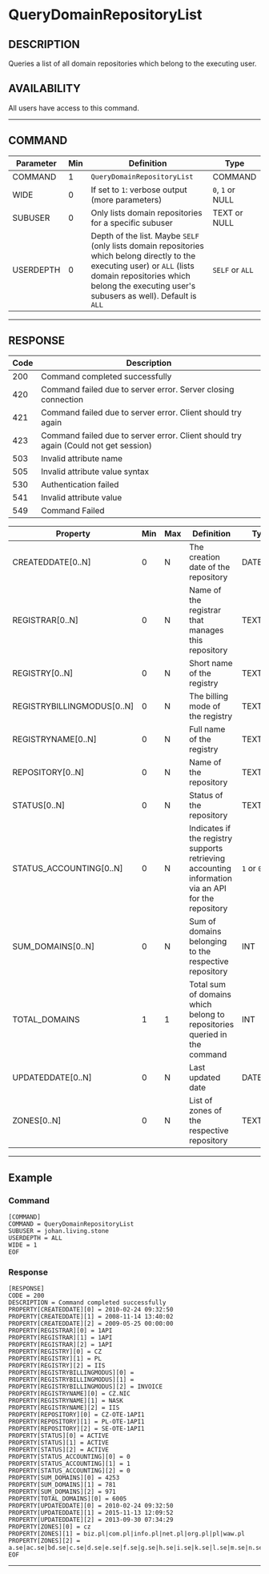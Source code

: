 # QueryDomainRepositoryList

## DESCRIPTION
Queries a list of all domain repositories which belong to the executing user.

## AVAILABILITY
All users have access to this command.

----
## COMMAND

Parameter | Min | Definition | Type
---- | ---- | ---- | ----
COMMAND | 1 | `QueryDomainRepositoryList` | COMMAND
WIDE | 0 | If set to `1`: verbose output (more parameters) | `0`, `1` or NULL
SUBUSER | 0 | Only lists domain repositories for a specific subuser | TEXT or NULL
USERDEPTH | 0 | Depth of the list. Maybe `SELF` (only lists domain repositories which belong directly to the executing user) or `ALL` (lists domain repositories which belong the executing user's subusers as well). Default is `ALL`| `SELF` or `ALL`

----
## RESPONSE

Code | Description
---- | ----
200 | Command completed successfully
420 | Command failed due to server error. Server closing connection
421 | Command failed due to server error. Client should try again
423 | Command failed due to server error. Client should try again (Could not get session)
503 | Invalid attribute name
505 | Invalid attribute value syntax
530 | Authentication failed
541 | Invalid attribute value
549 | Command Failed

Property | Min | Max | Definition | Type
---- | ---- | ---- | ---- | ----
CREATEDDATE[0..N] | 0 | N | The creation date of the repository | DATETIME
REGISTRAR[0..N] | 0 | N | Name of the registrar that manages this repository | TEXT
REGISTRY[0..N] | 0 | N | Short name of the registry | TEXT
REGISTRYBILLINGMODUS[0..N] | 0 | N | The billing mode of the registry | TEXT
REGISTRYNAME[0..N] | 0 | N | Full name of the registry | TEXT
REPOSITORY[0..N] | 0 | N | Name of the repository | TEXT
STATUS[0..N] | 0 | N | Status of the repository | TEXT
STATUS_ACCOUNTING[0..N] | 0 | N | Indicates if the registry supports retrieving accounting information via an API for the repository | `1` or `0`
SUM_DOMAINS[0..N] | 0 | N | Sum of domains belonging to the respective repository | INT
TOTAL_DOMAINS | 1 | 1 | Total sum of domains which belong to repositories queried in the command | INT
UPDATEDDATE[0..N] | 0 | N | Last updated date | DATETIME
ZONES[0..N] | 0 | N | List of zones of the respective repository | TEXT

----
## Example

### Command

```
[COMMAND]
COMMAND = QueryDomainRepositoryList
SUBUSER = johan.living.stone
USERDEPTH = ALL
WIDE = 1
EOF
```
### Response

```
[RESPONSE]
CODE = 200
DESCRIPTION = Command completed successfully
PROPERTY[CREATEDDATE][0] = 2010-02-24 09:32:50
PROPERTY[CREATEDDATE][1] = 2008-11-14 13:40:02
PROPERTY[CREATEDDATE][2] = 2009-05-25 00:00:00
PROPERTY[REGISTRAR][0] = 1API
PROPERTY[REGISTRAR][1] = 1API
PROPERTY[REGISTRAR][2] = 1API
PROPERTY[REGISTRY][0] = CZ
PROPERTY[REGISTRY][1] = PL
PROPERTY[REGISTRY][2] = IIS
PROPERTY[REGISTRYBILLINGMODUS][0] =
PROPERTY[REGISTRYBILLINGMODUS][1] =
PROPERTY[REGISTRYBILLINGMODUS][2] = INVOICE
PROPERTY[REGISTRYNAME][0] = CZ.NIC
PROPERTY[REGISTRYNAME][1] = NASK
PROPERTY[REGISTRYNAME][2] = IIS
PROPERTY[REPOSITORY][0] = CZ-OTE-1API1
PROPERTY[REPOSITORY][1] = PL-OTE-1API1
PROPERTY[REPOSITORY][2] = SE-OTE-1API1
PROPERTY[STATUS][0] = ACTIVE
PROPERTY[STATUS][1] = ACTIVE
PROPERTY[STATUS][2] = ACTIVE
PROPERTY[STATUS_ACCOUNTING][0] = 0
PROPERTY[STATUS_ACCOUNTING][1] = 1
PROPERTY[STATUS_ACCOUNTING][2] = 0
PROPERTY[SUM_DOMAINS][0] = 4253
PROPERTY[SUM_DOMAINS][1] = 781
PROPERTY[SUM_DOMAINS][2] = 971
PROPERTY[TOTAL_DOMAINS][0] = 6005
PROPERTY[UPDATEDDATE][0] = 2010-02-24 09:32:50
PROPERTY[UPDATEDDATE][1] = 2015-11-13 12:09:52
PROPERTY[UPDATEDDATE][2] = 2013-09-30 07:34:29
PROPERTY[ZONES][0] = cz
PROPERTY[ZONES][1] = biz.pl|com.pl|info.pl|net.pl|org.pl|pl|waw.pl
PROPERTY[ZONES][2] = a.se|ac.se|bd.se|c.se|d.se|e.se|f.se|g.se|h.se|i.se|k.se|l.se|m.se|n.se|o.se|org.se|p.se|parti.se|pp.se|press.se|r.se|s.se|se|t.se|tm.se|u.se|w.se|x.se|y.se|z.se
EOF
```

----
